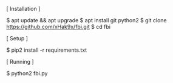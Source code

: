 [ Installation ]

$ apt update && apt upgrade
$ apt install git python2
$ git clone https://github.com/xHak9x/fbi.git
$ cd fbi

[ Setup ]

$ pip2 install -r requirements.txt

[ Running ]

$ python2 fbi.py
